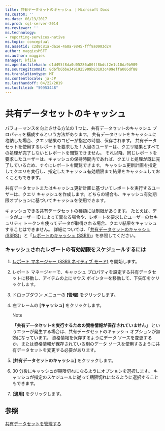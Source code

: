 ```yaml
---
title: 共有データセットのキャッシュ | Microsoft Docs
ms.custom: ''
ms.date: 06/13/2017
ms.prod: sql-server-2014
ms.reviewer: ''
ms.technology:
- reporting-services-native
ms.topic: conceptual
ms.assetid: c2d8c81a-da1e-4a8a-9845-fff9a0903d24
author: maggiesMSFT
ms.author: maggies
manager: kfile
ms.openlocfilehash: d1d495f8da0d05286a80ff8bdcf2e1c10da9b909
ms.sourcegitcommit: 8d6fb6bbe3491925909b83103c409effa006df88
ms.translationtype: MT
ms.contentlocale: ja-JP
ms.lasthandoff: 04/22/2019
ms.locfileid: "59953448"
---
```

# <a name="cache-a-shared-dataset"></a>共有データセットのキャッシュ
  パフォーマンスを向上させる方法の 1 つに、共有データセットのキャッシュ プロパティを構成するという方法があります。 共有データセットをキャッシュに格納した場合、クエリ結果のコピーが指定の時間、保存されます。 共有データセットを使用するレポートを要求した 1 人目のユーザーは、クエリ結果とすべての処理が完了しないとレポートを閲覧できません。 それ以降、同じレポートを要求したユーザーは、キャッシュの保持時間内であれば、クエリと処理が既に完了しているため、すぐにレポートを閲覧できます。 キャッシュ更新計画を指定してクエリを実行し、指定したキャッシュ有効期限まで結果をキャッシュしておくこともできます。  
  
 共有データセットまたはキャッシュ更新計画に基づいてレポートを実行するユーザーは、クエリ キャッシュを作成します。どちらの場合も、キャッシュ有効期限オプションに基づいてキャッシュを使用できます。  
  
 キャッシュできる共有データセットの種類には制限があります。 たとえば、データがユーザー ID によって異なる場合や、レポートを要求したユーザーのセキュリティ トークンを使ってデータが取得される場合、クエリ結果をキャッシュすることはできません。 詳細については、「[共有データセットのキャッシュ &#40;SSRS&#41;](cache-shared-datasets-ssrs.md)」と「[レポートのキャッシュ &#40;SSRS&#41;](caching-reports-ssrs.md)」を参照してください。  
  
### <a name="to-schedule-the-expiration-of-a-cached-report"></a>キャッシュされたレポートの有効期限をスケジュールするには  
  
1.  [レポート マネージャー &#40;SSRS ネイティブ モード&#41;](../report-manager-ssrs-native-mode.md) を開始します。  
  
2.  レポート マネージャーで、キャッシュ プロパティを設定する共有データセットに移動し、アイテムの上にマウス ポインターを移動して、下矢印をクリックします。  
  
3.  ドロップダウン メニューの **[管理]** をクリックします。  
  
4.  左フレームの **[キャッシュ]** をクリックします。  
  
    > [!NOTE]  
    >  **「共有データセットを実行するための資格情報が保存されていません」** というエラーが発生する場合は、共有データセットのキャッシュ オプションが無効になっています。 資格情報を保存するようにデータ ソースを変更するか、または資格情報が保存されている別のデータ ソースを使用するように共有データセットを変更する必要があります。  
  
5.  **[共有データセットのキャッシュ]** をクリックします。  
  
6.  30 分後にキャッシュが期限切れになるようにオプションを選択します。 キャッシュが指定のスケジュールに従って期限切れになるように選択することもできます。  
  
7.  **[適用]** をクリックします。  
  
## <a name="see-also"></a>参照  
 [共有データセットを管理する](../report-data/manage-shared-datasets.md)  
  
  
